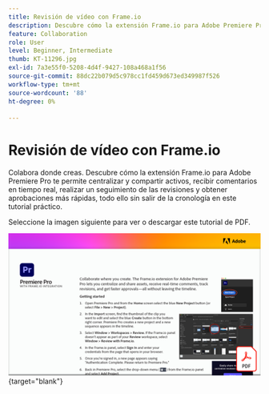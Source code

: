 ```yaml
---
title: Revisión de vídeo con Frame.io
description: Descubre cómo la extensión Frame.io para Adobe Premiere Pro te permite centralizar y compartir activos, recibir comentarios en tiempo real, realizar un seguimiento de las revisiones y obtener aprobaciones más rápidas, todo ello sin salir de la línea de tiempo
feature: Collaboration
role: User
level: Beginner, Intermediate
thumb: KT-11296.jpg
exl-id: 7a3e55f0-5208-4d4f-9427-108a468a1f56
source-git-commit: 88dc22b079d5c978cc1fd459d673ed349987f526
workflow-type: tm+mt
source-wordcount: '88'
ht-degree: 0%

---
```


# Revisión de vídeo con Frame.io

Colabora donde creas. Descubre cómo la extensión Frame.io para Adobe Premiere Pro te permite centralizar y compartir activos, recibir comentarios en tiempo real, realizar un seguimiento de las revisiones y obtener aprobaciones más rápidas, todo ello sin salir de la cronología en este tutorial práctico.

Seleccione la imagen siguiente para ver o descargar este tutorial de PDF.

[![Imagen de la primera página del tutorial](assets/Videoreviewwithframe.png)](assets/Video-review-with-Frame.io.pdf){target="blank"}
